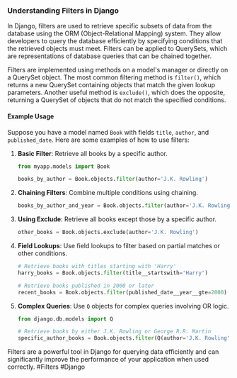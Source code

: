 ### Understanding Filters in Django

In Django, filters are used to retrieve specific subsets of data from the database using the ORM (Object-Relational Mapping) system. They allow developers to query the database efficiently by specifying conditions that the retrieved objects must meet. Filters can be applied to QuerySets, which are representations of database queries that can be chained together.

Filters are implemented using methods on a model's manager or directly on a QuerySet object. The most common filtering method is `filter()`, which returns a new QuerySet containing objects that match the given lookup parameters. Another useful method is `exclude()`, which does the opposite, returning a QuerySet of objects that do not match the specified conditions.

#### Example Usage

Suppose you have a model named `Book` with fields `title`, `author`, and `published_date`. Here are some examples of how to use filters:

1. **Basic Filter**: Retrieve all books by a specific author.
    ```python
    from myapp.models import Book

    books_by_author = Book.objects.filter(author='J.K. Rowling')
    ```

2. **Chaining Filters**: Combine multiple conditions using chaining.
    ```python
    books_by_author_and_year = Book.objects.filter(author='J.K. Rowling').filter(published_date__year=2005)
    ```

3. **Using Exclude**: Retrieve all books except those by a specific author.
    ```python
    other_books = Book.objects.exclude(author='J.K. Rowling')
    ```

4. **Field Lookups**: Use field lookups to filter based on partial matches or other conditions.
    ```python
    # Retrieve books with titles starting with 'Harry'
    harry_books = Book.objects.filter(title__startswith='Harry')

    # Retrieve books published in 2000 or later
    recent_books = Book.objects.filter(published_date__year__gte=2000)
    ```

5. **Complex Queries**: Use `Q` objects for complex queries involving OR logic.
    ```python
    from django.db.models import Q

    # Retrieve books by either J.K. Rowling or George R.R. Martin
    specific_author_books = Book.objects.filter(Q(author='J.K. Rowling') | Q(author='George R.R. Martin'))
    ```

Filters are a powerful tool in Django for querying data efficiently and can significantly improve the performance of your application when used correctly. #Filters #Django